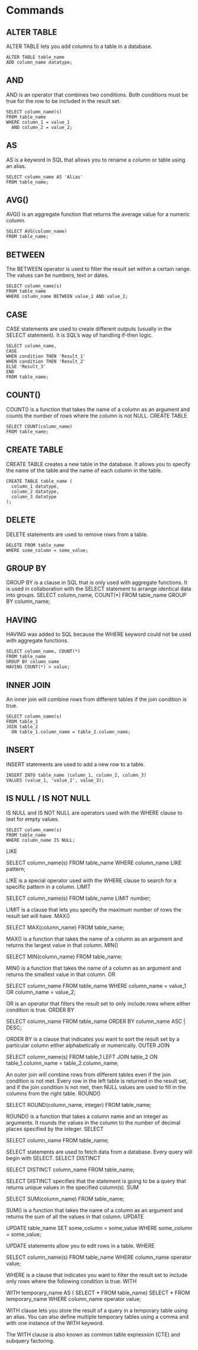 # Commands

## ALTER TABLE

ALTER TABLE lets you add columns to a table in a database.

	ALTER TABLE table_name 
	ADD column_name datatype;


## AND

AND is an operator that combines two conditions. Both conditions must be true for the row to be included in the result set.

	SELECT column_name(s)
	FROM table_name
	WHERE column_1 = value_1
	  AND column_2 = value_2;


## AS

AS is a keyword in SQL that allows you to rename a column or table using an alias.

	SELECT column_name AS 'Alias'
	FROM table_name;
	
## AVG()

AVG() is an aggregate function that returns the average value for a numeric column.

	SELECT AVG(column_name)
	FROM table_name;


## BETWEEN

The BETWEEN operator is used to filter the result set within a certain range. The values can be numbers, text or dates.

	SELECT column_name(s)
	FROM table_name
	WHERE column_name BETWEEN value_1 AND value_2;
  
  
## CASE

CASE statements are used to create different outputs (usually in the SELECT statement). It is SQL’s way of handling if-then logic.

	SELECT column_name,
	CASE
	WHEN condition THEN 'Result_1'
    WHEN condition THEN 'Result_2'
    ELSE 'Result_3'
	END
	FROM table_name;

## COUNT()

COUNT() is a function that takes the name of a column as an argument and counts the number of rows where the column is not NULL.
CREATE TABLE

	SELECT COUNT(column_name)
	FROM table_name;

## CREATE TABLE

CREATE TABLE creates a new table in the database. It allows you to specify the name of the table and the name of each column in the table.

	CREATE TABLE table_name (
	  column_1 datatype, 
	  column_2 datatype, 
	  column_3 datatype
	);

## DELETE

DELETE statements are used to remove rows from a table.

	DELETE FROM table_name
	WHERE some_column = some_value;

## GROUP BY

GROUP BY is a clause in SQL that is only used with aggregate functions. It is used in collaboration with the SELECT statement to arrange identical data into groups.
	SELECT column_name, COUNT(*)
	FROM table_name
	GROUP BY column_name;


## HAVING

HAVING was added to SQL because the WHERE keyword could not be used with aggregate functions.


	SELECT column_name, COUNT(*)
	FROM table_name
	GROUP BY column_name
	HAVING COUNT(*) > value;

## INNER JOIN

An inner join will combine rows from different tables if the join condition is true.


	SELECT column_name(s)
	FROM table_1
	JOIN table_2
	  ON table_1.column_name = table_2.column_name;

## INSERT

INSERT statements are used to add a new row to a table.

	INSERT INTO table_name (column_1, column_2, column_3) 
	VALUES (value_1, 'value_2', value_3);

## IS NULL / IS NOT NULL

IS NULL and IS NOT NULL are operators used with the WHERE clause to test for empty values.

	SELECT column_name(s)
	FROM table_name
	WHERE column_name IS NULL;

LIKE

SELECT column_name(s)
FROM table_name
WHERE column_name LIKE pattern;

LIKE is a special operator used with the WHERE clause to search for a specific pattern in a column.
LIMIT

SELECT column_name(s)
FROM table_name
LIMIT number;

LIMIT is a clause that lets you specify the maximum number of rows the result set will have.
MAX()

SELECT MAX(column_name)
FROM table_name;

MAX() is a function that takes the name of a column as an argument and returns the largest value in that column.
MIN()

SELECT MIN(column_name)
FROM table_name;

MIN() is a function that takes the name of a column as an argument and returns the smallest value in that column.
OR

SELECT column_name
FROM table_name
WHERE column_name = value_1
   OR column_name = value_2;

OR is an operator that filters the result set to only include rows where either condition is true.
ORDER BY

SELECT column_name
FROM table_name
ORDER BY column_name ASC | DESC;

ORDER BY is a clause that indicates you want to sort the result set by a particular column either alphabetically or numerically.
OUTER JOIN

SELECT column_name(s)
FROM table_1
LEFT JOIN table_2
  ON table_1.column_name = table_2.column_name;

An outer join will combine rows from different tables even if the join condition is not met. Every row in the left table is returned in the result set, and if the join condition is not met, then NULL values are used to fill in the columns from the right table.
ROUND()

SELECT ROUND(column_name, integer)
FROM table_name;

ROUND() is a function that takes a column name and an integer as arguments. It rounds the values in the column to the number of decimal places specified by the integer.
SELECT

SELECT column_name 
FROM table_name;

SELECT statements are used to fetch data from a database. Every query will begin with SELECT.
SELECT DISTINCT

SELECT DISTINCT column_name
FROM table_name;

SELECT DISTINCT specifies that the statement is going to be a query that returns unique values in the specified column(s).
SUM

SELECT SUM(column_name)
FROM table_name;

SUM() is a function that takes the name of a column as an argument and returns the sum of all the values in that column.
UPDATE

UPDATE table_name
SET some_column = some_value
WHERE some_column = some_value;

UPDATE statements allow you to edit rows in a table.
WHERE

SELECT column_name(s)
FROM table_name
WHERE column_name operator value;

WHERE is a clause that indicates you want to filter the result set to include only rows where the following condition is true.
WITH

WITH temporary_name AS (
   SELECT *
   FROM table_name)
SELECT *
FROM temporary_name
WHERE column_name operator value;

WITH clause lets you store the result of a query in a temporary table using an alias. You can also define multiple temporary tables using a comma and with one instance of the WITH keyword.

The WITH clause is also known as common table expression (CTE) and subquery factoring.
